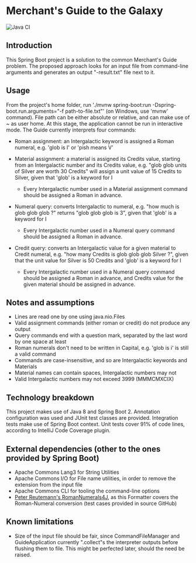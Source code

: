 # Merchant's Guide to the Galaxy 
![Java CI](https://github.com/edoardo-liotta/merchant-guide/workflows/Java%20CI/badge.svg)

## Introduction
This Spring Boot project is a solution to the common Merchant's Guide problem. The proposed approach looks for an input file from command-line arguments and generates an output "-result.txt" file next to it. 

## Usage
From the project's home folder, run './mvnw spring-boot:run -Dspring-boot.run.arguments="-f path-to-file.txt"' (on Windows, use 'mvnw' command). File path can be either absolute or relative, and can make use of ~ as user home. At this stage, the application cannot be run in interactive mode.
The Guide currently interprets four commands:
- Roman assignment: an Intergalactic keyword is assigned a Roman numeral, e.g. 'glob is I' or 'pish means V'

- Material assignment: a material is assigned its Credits value, starting from an Intergalactic number and its Credits value, e.g. "glob glob units of Silver are worth 30 Credits" will assign a unit value of 15 Credits to Silver, given that 'glob' is a keyword for I
    - Every Intergalactic number used in a Material assignment command should be assigned a Roman in advance.

- Numeral query: converts Intergalactic to numeral, e.g. "how much is glob glob glob ?" returns "glob glob glob is 3", given that 'glob' is a keyword for I
    - Every Intergalactic number used in a Numeral query command should be assigned a Roman in advance.

- Credit query: converts an Intergalactic value for a given material to Credit numeral, e.g. "how many Credits is glob glob glob Silver ?", given that the unit value for Silver is 50 Credits and 'glob' is a keyword for I
    - Every Intergalactic number used in a Numeral query command should be assigned a Roman in advance, and Credits value for the given material should be assigned in advance.

## Notes and assumptions
- Lines are read one by one using java.nio.Files
- Valid assignment commands (either roman or credit) do not produce any output
- Query commands end with a question mark, separated by the last word by one space at least
- Roman numerals don't need to be written in Capital, e.g. 'glob is i' is still a valid command
- Commands are case-insensitive, and so are Intergalactic keywords and Materials
- Material names can contain spaces, Intergalactic numbers may not
- Valid Intergalactic numbers may not exceed 3999 (MMMCMXCIX)

## Technology breakdown
This project makes use of Java 8 and Spring Boot 2. Annotation configuration was used and JUnit test classes are provided. Integration tests make use of Spring Boot context. Unit tests cover 91% of code lines, according to IntelliJ Code Coverage plugin.

## External dependencies (other to the ones provided by Spring Boot)
- Apache Commons Lang3 for String Utilities
- Apache Commons I/O for File name utilities, in order to remove the extension from the input file
- Apache Commons CLI for tooling the command-line options
- [Peter Reutemann's RomanNumerals4J](https://github.com/fracpete/romannumerals4j), as this Formatter covers the Roman-Numeral conversion (test cases provided in source GitHub)

## Known limitations
- Size of the input file should be fair, since CommandFileManager and GuideApplication currently ".collect"s the interpreter outputs before flushing them to file. This might be perfected later, should the need be raised.

